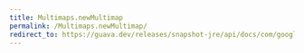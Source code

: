 ```yaml
---
title: Multimaps.newMultimap
permalink: /Multimaps.newMultimap/
redirect_to: https://guava.dev/releases/snapshot-jre/api/docs/com/google/common/collect/Multimaps.html#newMultimap-java.util.Map-com.google.common.base.Supplier-
---
```

